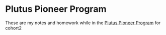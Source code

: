 # Plutus Pioneer Program

These are my notes and homework while in the [Plutus Pioneer Program](https://testnets.cardano.org/en/plutus-pioneer-program/) for cohort2
